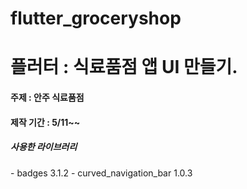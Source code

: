 # flutter_groceryshop

<h1>플러터 : 식료품점 앱 UI 만들기. </h1>

<h4>주제 : 안주 식료품점</h4>
<h4> 제작 기간 : 5/11~~</h4>

<h5>사용한 라이브러리</h5>
   - badges 3.1.2
   - curved_navigation_bar 1.0.3
